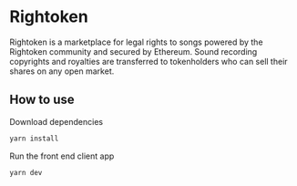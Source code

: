 # Rightoken

Rightoken is a marketplace for legal rights to songs powered by the Rightoken community and secured by Ethereum. Sound recording copyrights and royalties are transferred to tokenholders who can sell their shares on any open market.

## How to use

Download dependencies
```bash
yarn install
```

Run the front end client app
```bash
yarn dev
```

